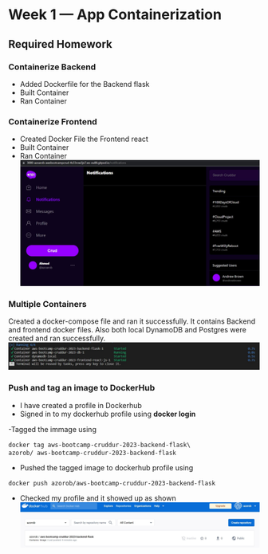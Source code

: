 # Week 1 — App Containerization

## Required Homework
### Containerize Backend
- Added Dockerfile for the Backend flask
- Built Container
- Ran Container


### Containerize Frontend
- Created Docker File the Frontend react
- Built Container
- Ran Container
![Notifications Page](assets/Notifications_page.jpg)

### Multiple Containers
Created a docker-compose file and ran it successfully.
It contains Backend and frontend docker files. Also both local DynamoDB and Postgres were created and ran successfully. 
![Docker compose up](assets/docker_compose_up.jpg)


### Push and tag an image to DockerHub
- I have created a profile in Dockerhub
- Signed in to my dockerhub profile using **docker login**

-Tagged the immage using
```
docker tag aws-bootcamp-cruddur-2023-backend-flask\ 
azorob/ aws-bootcamp-cruddur-2023-backend-flask
```
- Pushed the tagged image to dockerhub profile using
```
docker push azorob/aws-bootcamp-cruddur-2023-backend-flask
```
- Checked my profile and it showed up as shown 
![DockerHub Image](assets/DockerHub%20Image.jpg)


